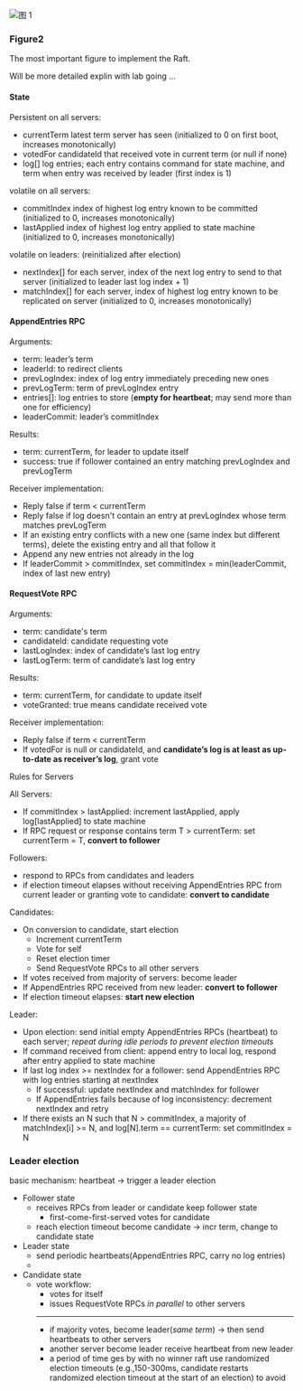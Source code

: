 
![图 1](https://i.loli.net/2021/11/26/tSWI7qDPso1FHK8.png)  

### Figure2

The most important figure to implement the Raft.

Will be more detailed explin with lab going ...

#### State

Persistent on all servers:
- currentTerm
    latest term server has seen (initialized to 0 on first boot, increases monotonically)
- votedFor
    candidateId that received vote in current term (or null if none)
- log[]
    log entries; each entry contains command for state machine, and term when entry was received by leader (first index is 1)

volatile on all servers:
- commitIndex
    index of highest log entry known to be committed (initialized to 0, increases monotonically)
- lastApplied
    index of highest log entry applied to state machine (initialized to 0, increases monotonically)

volatile on leaders:
(reinitialized after election)
- nextIndex[]
    for each server, index of the next log entry to send to that server (initialized to leader last log index + 1)
- matchIndex[]
    for each server, index of highest log entry known to be replicated on server (initialized to 0, increases monotonically)


#### AppendEntries RPC

Arguments:
- term: leader’s term
- leaderId: to redirect clients
- prevLogIndex: index of log entry immediately preceding new ones
- prevLogTerm: term of prevLogIndex entry
- entries[]: log entries to store (**empty for heartbeat**; may send more than one for efficiency)
- leaderCommit: leader’s commitIndex

Results:
- term: currentTerm, for leader to update itself
- success: true if follower contained an entry matching prevLogIndex and prevLogTerm

Receiver implementation:
- Reply false if term < currentTerm
- Reply false if log doesn't contain an entry at prevLogIndex whose term matches prevLogTerm
- If an existing entry conflicts with a new one (same index but different terms), delete the existing entry and all that follow it
- Append any new entries not already in the log
- If leaderCommit > commitIndex, set commitIndex = min(leaderCommit, index of last new entry)


#### RequestVote RPC

Arguments:
- term: candidate's term
- candidateId: candidate requesting vote
- lastLogIndex: index of candidate’s last log entry
- lastLogTerm: term of candidate’s last log entry

Results:
- term: currentTerm, for candidate to update itself
- voteGranted: true means candidate received vote

Receiver implementation:
- Reply false if term < currentTerm
- If votedFor is null or candidateId, and **candidate’s log is at least as up-to-date as receiver’s log**, grant vote

Rules for Servers

All Servers:
- If commitIndex > lastApplied: increment lastApplied, apply log[lastApplied] to state machine
- If RPC request or response contains term T > currentTerm: set currentTerm = T, **convert to follower**

Followers:
- respond to RPCs from candidates and leaders
- if election timeout elapses without receiving AppendEntries RPC from current leader or granting vote to candidate: **convert to candidate**

Candidates:
- On conversion to candidate, start election
    - Increment currentTerm
    - Vote for self
    - Reset election timer
    - Send RequestVote RPCs to all other servers
- If votes received from majority of servers: become leader
- If AppendEntries RPC received from new leader: **convert to follower**
- If election timeout elapses: **start new election**

Leader:
- Upon election: send initial empty AppendEntries RPCs (heartbeat) to each server; *repeat during idle periods to prevent election timeouts*
- If command received from client: append entry to local log, respond after entry applied to state machine
- If last log index >= nextIndex for a follower: send AppendEntries RPC with log entries starting at nextIndex
    - If successful: update nextIndex and matchIndex for follower
    - If AppendEntries fails because of log inconsistency: decrement nextIndex and retry
- If there exists an N such that N > commitIndex, a majority of matchIndex[i] >= N, and log[N].term == currentTerm: set commitIndex = N


### Leader election

basic mechanism: heartbeat -> trigger a leader election

- Follower state
    - receives RPCs from leader or candidate
        keep follower state
        - first-come-first-served votes for candidate
    - reach election timeout
        become candidate
        -> incr term, change to candidate state
- Leader state
    - send periodic heartbeats(AppendEntries RPC, carry no log entries)
    - 
- Candidate state
    - vote workflow:
        - votes for itself
        - issues RequestVote RPCs *in parallel* to other servers
        ---
        - if majority votes, become leader(*same term*)
            -> then send heartbeats to other servers
        - another server become leader
            receive heartbeat from new leader
        - a period of time ges by with no winner
            raft use randomized election timeouts (e.g.,150-300ms, candidate restarts randomized election timeout at the start of an election) to avoid
            
